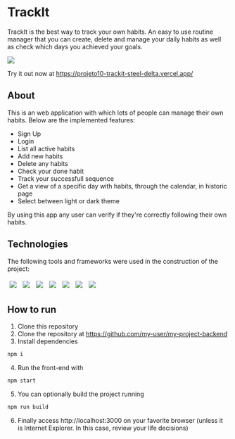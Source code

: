 # TrackIt

TrackIt is the best way to track your own habits. An easy to use routine manager that you can create, delete and manage your daily habits as well as check which days you achieved your goals. 


<img src="/assets/my-wallet-usage.gif" />

Try it out now at https://projeto10-trackit-steel-delta.vercel.app/

## About

This is an web application with which lots of people can manage their own habits. Below are the implemented features:

- Sign Up
- Login
- List all active habits
- Add new habits
- Delete any habits
- Check your done habit
- Track your successfull sequence
- Get a view of a specific day with habits, through the calendar, in historic page
- Select between light or dark theme

By using this app any user can verify if they're correctly following their own habits.

## Technologies
The following tools and frameworks were used in the construction of the project:<br>
<p>
  <img style='margin: 5px;' src='https://img.shields.io/badge/styled-components%20-%2320232a.svg?&style=for-the-badge&color=b8679e&logo=styled-components&logoColor=%3a3a3a'>
  <img style='margin: 5px;' src='https://img.shields.io/badge/axios%20-%2320232a.svg?&style=for-the-badge&color=informational'>
  <img style='margin: 5px;' src="https://img.shields.io/badge/react-app%20-%2320232a.svg?&style=for-the-badge&color=60ddf9&logo=react&logoColor=%2361DAFB"/>
  <img style='margin: 5px;' src="https://img.shields.io/badge/react_route%20-%2320232a.svg?&style=for-the-badge&logo=react&logoColor=%2361DAFB"/>
  <img style='margin: 5px;' src="https://img.shields.io/badge/react-context%20api%20-%2320232a.svg?&style=for-the-badge&logo=react"/>
  <img style='margin: 5px;' src="https://img.shields.io/badge/react-day%20js%20-%2320232a.svg?&style=for-the-badge&logo=react"/>
  <img style='margin: 5px;' src="https://img.shields.io/badge/text-react%20calendar%20-%2320232a.svg?&style=for-the-badge&logo=text-mask"/>
</p>

## How to run

1. Clone this repository
2. Clone the repository at https://github.com/my-user/my-project-backend
3. Install dependencies
```bash
npm i
```
4. Run the front-end with
```bash
npm start
```
5. You can optionally build the project running
```bash
npm run build
```
6. Finally access http://localhost:3000 on your favorite browser (unless it is Internet Explorer. In this case, review your life decisions)
